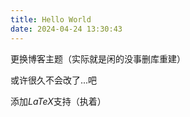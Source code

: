 ```yaml
---
title: Hello World
date: 2024-04-24 13:30:43
---
```


更换博客主题（实际就是闲的没事删库重建）

或许很久不会改了...吧

添加$LaTeX$支持（执着）